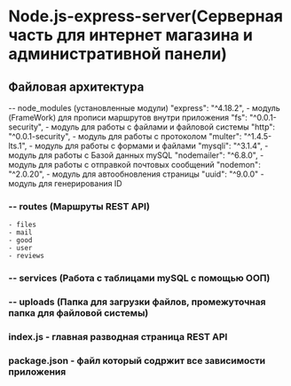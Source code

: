 # Node.js-express-server(Серверная часть для интернет магазина и административной панели)

## Файловая архитектура
-- node_modules (установленные модули)
    "express": "^4.18.2", - модуль (FrameWork) для прописи маршрутов внутри приложения
    "fs": "^0.0.1-security", - модуль для работы с файлами и файловой системы
    "http": "^0.0.1-security", - модуль для работы с протоколом
    "multer": "^1.4.5-lts.1", - модуль для работы с формами и файлами
    "mysqli": "^3.1.4", - модуль для работы с Базой данных mySQL
    "nodemailer": "^6.8.0", - модуль для работы с отправкой почтовых сообщений
    "nodemon": "^2.0.20", - модуль для автообновления страницы
    "uuid": "^9.0.0" - модуль для генерирования ID

### -- routes (Маршруты REST API)
    - files
    - mail
    - good
    - user
    - reviews

### -- services (Работа с таблицами mySQL с помощью ООП)
### -- uploads (Папка для загрузки файлов, промежуточная папка для файловой системы)

### index.js - главная разводная страница REST API

### package.json - файл который содржит все зависимости приложения
